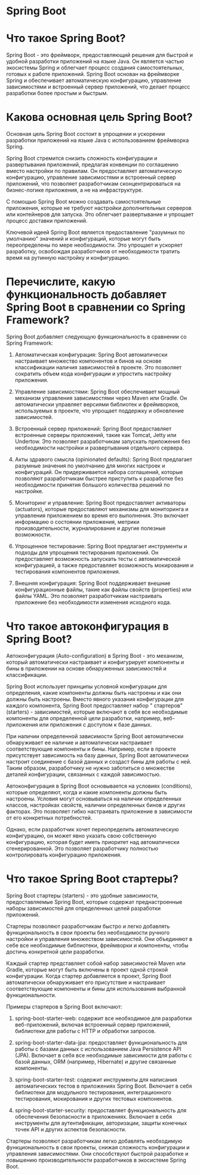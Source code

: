 # Spring Boot

# Что такое Spring Boot?

Spring Boot - это фреймворк, предоставляющий решения для быстрой и удобной разработки приложений на языке Java. Он
является частью экосистемы Spring и облегчает процесс создания самостоятельных, готовых к работе приложений. Spring Boot
основан на фреймворке Spring и обеспечивает автоматическую конфигурацию, управление зависимостями и встроенный сервер
приложений, что делает процесс разработки более простым и быстрым.

# Какова основная цель Spring Boot?

Основная цель Spring Boot состоит в упрощении и ускорении разработки приложений на языке Java с использованием
фреймворка Spring.

Spring Boot стремится снизить сложность конфигурации и развертывания приложений, предлагая конвенции по соглашению
вместо настройки по правилам. Он предоставляет автоматическую конфигурацию, управление зависимостями и встроенный сервер
приложений, что позволяет разработчикам сконцентрироваться на бизнес-логике приложения, а не на инфраструктуре.

С помощью Spring Boot можно создавать самостоятельные приложения, которые не требуют настройки дополнительных серверов
или контейнеров для запуска. Это облегчает развертывание и упрощает процесс доставки приложений.

Ключевой идеей Spring Boot является предоставление "разумных по умолчанию" значений и конфигураций, которые могут быть
переопределены по мере необходимости. Это упрощает и ускоряет разработку, освобождая разработчиков от необходимости
тратить время на рутинную настройку и конфигурацию.

# Перечислите, какую функциональность добавляет Spring Boot в сравнении со Spring Framework?

Spring Boot добавляет следующую функциональность в сравнении со Spring Framework:

1. Автоматическая конфигурация: Spring Boot автоматически настраивает множество компонентов и бинов на основе
   классификации наличия зависимостей в проекте. Это позволяет сократить объем кода конфигурации и упростить настройку
   приложения.

2. Управление зависимостями: Spring Boot обеспечивает мощный механизм управления зависимостями через Maven или Gradle.
   Он автоматически управляет версиями библиотек и фреймворков, используемых в проекте, что упрощает поддержку и
   обновление зависимостей.

3. Встроенный сервер приложений: Spring Boot предоставляет встроенные серверы приложений, такие как Tomcat, Jetty или
   Undertow. Это позволяет разработчикам запускать приложения без необходимости настройки и развертывания отдельного
   сервера.

4. Акты здравого смысла (opinionated defaults): Spring Boot предлагает разумные значения по умолчанию для многих
   настроек и конфигураций. Он придерживается набора соглашений, которые позволяют разработчикам быстрее приступить к
   разработке без необходимости принятия большого количества решений по настройке.

5. Мониторинг и управление: Spring Boot предоставляет активаторы (actuators), которые предоставляют механизмы для
   мониторинга и управления приложением во время его выполнения. Это включает информацию о состоянии приложения, метрики
   производительности, журналирование и другие полезные возможности.

6. Упрощенное тестирование: Spring Boot предлагает инструменты и подходы для упрощения тестирования приложений. Он
   предоставляет возможность запускать тесты с автоматической конфигурацией, а также предоставляет возможность
   мокирования и тестирования компонентов приложения.

7. Внешняя конфигурация: Spring Boot поддерживает внешние конфигурационные файлы, такие как файлы свойств (properties)
   или файлы YAML. Это позволяет разработчикам настраивать приложение без необходимости изменения исходного кода.

# Что такое автоконфигурация в Spring Boot?

Автоконфигурация (Auto-configuration) в Spring Boot - это механизм, который автоматически настраивает и конфигурирует
компоненты и бины в приложении на основе обнаруженных зависимостей и классификации.

Spring Boot использует принципы условной конфигурации для определения, какие компоненты должны быть настроены и как они
должны быть настроены. Вместо явного указания конфигурации для каждого компонента, Spring Boot предоставляет набор "
стартеров" (starters) - зависимостей, которые включают в себя все необходимые компоненты для определенной цели
разработки, например, веб-приложения или приложения с доступом к базе данных.

При наличии определенной зависимости Spring Boot автоматически обнаруживает ее наличие и автоматически настраивает
соответствующие компоненты и бины. Например, если в проекте присутствует зависимость на базу данных, Spring Boot
автоматически настроит соединение с базой данных и создаст бины для работы с ней. Таким образом, разработчику не нужно
заботиться о множестве деталей конфигурации, связанных с каждой зависимостью.

Автоконфигурация в Spring Boot основывается на условиях (conditions), которые определяют, когда и какие компоненты
должны быть настроены. Условия могут основываться на наличии определенных классов, настройках свойств, наличии
определенных бинов и других факторах. Это позволяет гибко настраивать приложение в зависимости от его конкретных
потребностей.

Однако, если разработчик хочет переопределить автоматическую конфигурацию, он может явно указать свою собственную
конфигурацию, которая будет иметь приоритет над автоматически сгенерированной. Это позволяет разработчику полностью
контролировать конфигурацию приложения.

# Что такое Spring Boot стартеры?

Spring Boot стартеры (starters) - это удобные зависимости, предоставляемые Spring Boot, которые содержат преднастроенные
наборы зависимостей для определенных целей разработки приложений.

Стартеры позволяют разработчикам быстро и легко добавлять функциональность в свои проекты без необходимости ручного
настройки и управления множеством зависимостей. Они объединяют в себе все необходимые библиотеки, фреймворки и
компоненты, чтобы достичь конкретной цели разработки.

Каждый стартер представляет собой набор зависимостей Maven или Gradle, которые могут быть включены в проект одной
строкой конфигурации. Когда стартер добавляется в проект, Spring Boot автоматически обнаруживает его присутствие и
настраивает соответствующие компоненты и бины для использования выбранной функциональности.

Примеры стартеров в Spring Boot включают:

1. spring-boot-starter-web: содержит все необходимое для разработки веб-приложений, включая встроенный сервер
   приложений, библиотеки для работы с HTTP и обработки запросов.

2. spring-boot-starter-data-jpa: предоставляет функциональность для работы с базами данных с использованием Java
   Persistence API (JPA). Включает в себя все необходимые зависимости для работы с базой данных, ORM (например,
   Hibernate) и другие связанные компоненты.

3. spring-boot-starter-test: содержит инструменты для написания автоматических тестов в приложениях Spring Boot.
   Включает в себя библиотеки для модульного тестирования, интеграционного тестирования, мокирования и других тестовых
   компонентов.

4. spring-boot-starter-security: предоставляет функциональность для обеспечения безопасности в приложениях. Включает в
   себя инструменты для аутентификации, авторизации, защиты конечных точек API и других аспектов безопасности.

Стартеры позволяют разработчикам легко добавлять необходимую функциональность в свои проекты, снижая сложность
конфигурации и управления зависимостями. Они способствуют быстрой разработке и повышению производительности
разработчиков в экосистеме Spring Boot.